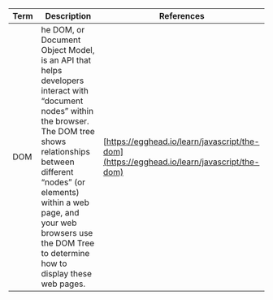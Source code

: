 | Term | Description | References |
| ---- | ----------- | ---------- |
| DOM | he DOM, or Document Object Model, is an API that helps developers interact with “document nodes” within the browser. The DOM tree shows relationships between different “nodes” (or elements) within a web page, and your web browsers use the DOM Tree to determine how to display these web pages. | [https://egghead.io/learn/javascript/the-dom](https://egghead.io/learn/javascript/the-dom) | 
